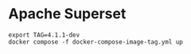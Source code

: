 # Apache Superset

```shell
export TAG=4.1.1-dev
docker compose -f docker-compose-image-tag.yml up
```